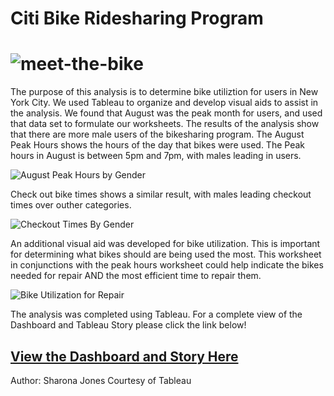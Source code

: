 # Citi Bike Ridesharing Program
# ![meet-the-bike](https://user-images.githubusercontent.com/87907584/140525000-e46e7b50-3338-4888-9d1a-ccd6dacb39d1.png)

The purpose of this analysis is to determine bike utiliztion for users in New York City.  We used Tableau to organize and develop visual aids to assist in the analysis.  We found that August was the peak month for users, and used that data set to formulate our worksheets.  The results of the analysis show that there are more male users of the bikesharing program.  The August Peak Hours shows the hours of the day that bikes were used.  The Peak hours in August is between 5pm and 7pm, with males leading in users.   

![August Peak Hours by Gender](https://user-images.githubusercontent.com/87907584/140523847-5b68c912-0a03-42e1-87f9-01c015f1fc12.PNG)


Check out bike times shows a similar result, with males leading checkout times over outher categories.

![Checkout Times By Gender](https://user-images.githubusercontent.com/87907584/140524055-38e11366-11ed-47cf-8fe9-1103c2514d7c.PNG)

An additional visual aid was developed for bike utilization.  This is important for determining what bikes should are being used the most.  This worksheet in conjunctions with the peak hours worksheet could help indicate the bikes needed for repair AND the most efficient time to repair them. 

![Bike Utilization for Repair](https://user-images.githubusercontent.com/87907584/140524115-39167903-8be2-4a6c-a6e3-bff6075c86d4.PNG)

The analysis was completed using Tableau.  For a complete view of the Dashboard and Tableau Story please click the link below!


## [View the Dashboard and Story Here](https://public.tableau.com/app/profile/sharona7769/viz/CitibikeChallenge_16356510573400/NYCCitibike)
Author: Sharona Jones 
Courtesy of Tableau
